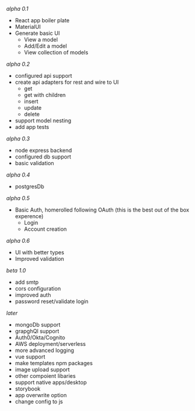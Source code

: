 _alpha 0.1_

- React app boiler plate
- MaterialUI
- Generate basic UI
  - View a model
  - Add/Edit a model
  - View collection of models

_alpha 0.2_

- configured api support
- create api adapters for rest and wire to UI
  - get
  - get with children
  - insert
  - update
  - delete
- support model nesting
- add app tests

_alpha 0.3_

- node express backend
- configured db support
- basic validation

_alpha 0.4_

- postgresDb

_alpha 0.5_

- Basic Auth, homerolled following OAuth (this is the best out of the box experence)
  - Login
  - Account creation

_alpha 0.6_

- UI with better types
- Improved validation

_beta 1.0_

- add smtp
- cors configuration
- improved auth
- password reset/validate login

_later_

- mongoDb support
- grapghQl support
- Auth0/Okta/Cognito
- AWS deployment/serverless
- more advanced logging
- vue support
- make templates npm packages
- image upload support
- other compoient libaries
- support native apps/desktop
- storybook
- app overwrite option
- change config to js
